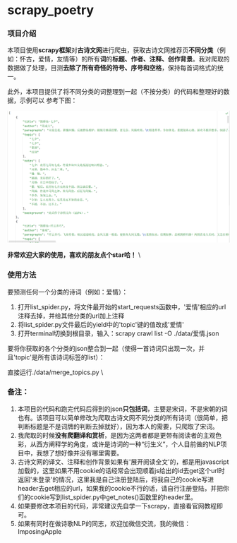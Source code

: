 # scrapy_poetry
### 项目介绍

本项目使用**scrapy框架**对**古诗文网**进行爬虫，获取古诗文网推荐页**不同分类**（例如：怀古，爱情，友情等）的所有**词**的**标题、作者、注释、创作背景**。我对爬取的数据做了处理，目测**去除了所有奇怪的符号、序号和空格**，保持每首词格式的统一。

此外，本项目提供了将不同分类的词整理到一起（不按分类）的代码和整理好的数据，示例可以 参考下图：

![示例](https://github.com/Imposingapple/scrapy_poetry/blob/main/img/example.png)

**非常欢迎大家的使用，喜欢的朋友点个star哈！**
\


### 使用方法

要预测任何一个分类的诗词（例如：爱情）：

1. 打开list_spider.py，将文件最开始的start_requests函数中，'爱情'相应的url注释去掉，并给其他分类的url加上注释
2. 将list_spider.py文件最后的yield中的'topic'键的值改成'爱情'
3. 打开terminal切换到根目录，输入：scrapy crawl list -O ./data/爱情.json



要将你获取的各个分类的json整合到一起（使得一首诗词只出现一次，并且'topic'是所有该诗词标签的list）：

直接运行./data/merge_topics.py
\


### 备注：

1. 本项目的代码和跑完代码后得到的json**只包括词**，主要是宋词，不是宋朝的词也有。该项目可以简单修改为爬取古诗文网不同分类的所有诗词（很简单，把判断标题是不是词牌的判断去掉就好），因为本人的需要，只爬取了宋词。
2. 我爬取的时候**没有爬翻译和赏析**，是因为这两者都是更带有阅读者的主观色彩，从西方阐释学的角度，或许是诗词的一种“衍生义”，个人目前做的NLP项目中，我想了想好像并没有哪里需要。
3. 古诗文网的译文、注释和创作背景如果有'展开阅读全文'的，都是用javascript加载的，这里如果不用cookie的话经常会出现顺着js给出的id去get这个url时返回'未登录'的情况，这里我是自己注册登陆后，将我自己的cookie写进header去get相应的url，如果我的cookie不行的话，请自行注册登陆，并把你们的cookie写到list_spider.py中get_notes()函数里的header里。
4. 如果要修改本项目的代码，非常建议先自学一下scrapy，直接看官网教程即可。
5. 如果有同时在做诗歌NLP的同志，欢迎加微信交流，我的微信：ImposingApple


